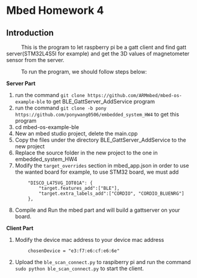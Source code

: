 # Mbed Homework 4

## Introduction

&nbsp;&nbsp;&nbsp;&nbsp;&nbsp;&nbsp;&nbsp;&nbsp;&nbsp;
This is the program to let raspberry pi be a gatt client and find gatt server(STM32L4S5I for example) and get the 3D values of magnetometer sensor from the server.

&nbsp;&nbsp;&nbsp;&nbsp;&nbsp;&nbsp;&nbsp;&nbsp;&nbsp;
To run the program, we should follow steps below:

**Server Part**
1. run the command ```git clone https://github.com/ARMmbed/mbed-os-example-ble``` to get BLE_GattServer_AddService program
2. run the command ```git clone -b pony https://github.com/ponywang0506/embedded_system_HW4``` to get this program
3. cd mbed-os-example-ble
4. New an mbed studio project, delete the main.cpp
5. Copy the files under the directory BLE_GattServer_AddService to the new project
6. Replace the source folder in the new project to the one in embedded_system_HW4
7. Modify the ```target_overrides``` section in mbed_app.json in order to use the wanted board
for example, to use STM32 board, we must add 
```
        "DISCO_L475VG_IOT01A": {
            "target.features_add":["BLE"],
            "target.extra_labels_add":["CORDIO", "CORDIO_BLUENRG"]
        },
```
8. Compile and Run the mbed part and will build a gattserver on your board.

**Client Part**
1. Modify the device mac address to your device mac address
```
        chosenDevice = "e3:f7:e6:cf:e6:6e"
```
2. Upload the ```ble_scan_connect.py``` to raspiberry pi and run the command ```sudo python ble_scan_connect.py``` to start the client.


